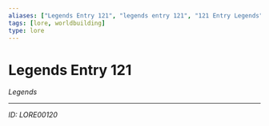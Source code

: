 ```yaml
---
aliases: ["Legends Entry 121", "legends entry 121", "121 Entry Legends"]
tags: [lore, worldbuilding]
type: lore
---
```


# Legends Entry 121

*Legends*

---
*ID: LORE00120*